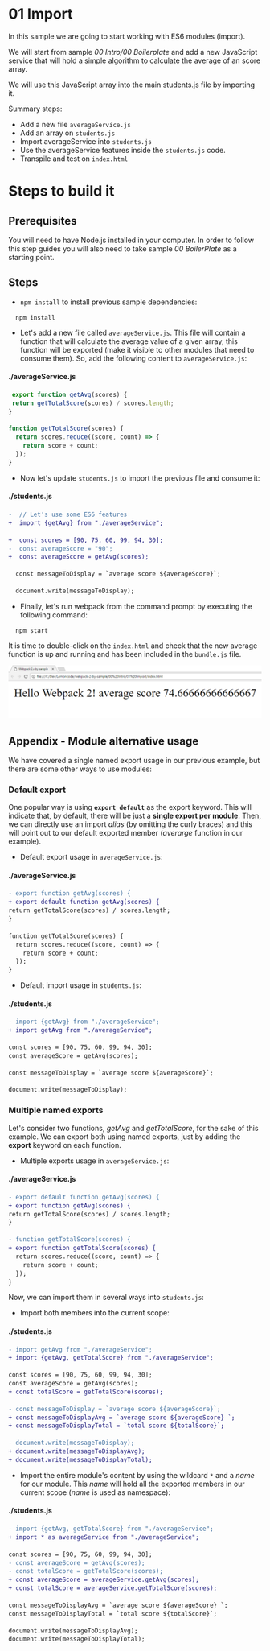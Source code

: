 # 01 Import

In this sample we are going to start working with ES6 modules (import).

We will start from sample _00 Intro/00 Boilerplate_ and add a new JavaScript service that will
hold a simple algorithm to calculate the average of an score array.

We will use this JavaScript array into the main students.js file by importing
it.

Summary steps:
 - Add a new file `averageService.js`
 - Add an array on `students.js`
 - Import averageService into `students.js`
 - Use the averageService features inside the `students.js` code.
 - Transpile and test on `index.html`


# Steps to build it

## Prerequisites

You will need to have Node.js installed in your computer. In order to follow this step guides you will also need to take sample _00 BoilerPlate_ as a starting point.

## Steps

- `npm install` to install previous sample dependencies:

```
  npm install
```

- Let's add a new file called `averageService.js`. This file will contain a function that will calculate the average value of a given array, this function will be exported (make it visible to other modules that need to consume them). So, add the following content to `averageService.js`:

#### ./averageService.js

```javascript
 export function getAvg(scores) {
 return getTotalScore(scores) / scores.length;
}

function getTotalScore(scores) {
  return scores.reduce((score, count) => {
    return score + count;
  });
}
```

- Now let's update `students.js` to import the previous file and consume it:

#### ./students.js

```diff
-  // Let's use some ES6 features
+  import {getAvg} from "./averageService";

+  const scores = [90, 75, 60, 99, 94, 30];
-  const averageScore = "90";
+  const averageScore = getAvg(scores);

  const messageToDisplay = `average score ${averageScore}`;

  document.write(messageToDisplay);
```

- Finally, let's run webpack from the command prompt by executing the following command:

```
  npm start
```

It is time to double-click on the `index.html` and check that the new average function is up and running and has been included in the `bundle.js` file.

![running webpack 3](../../99%20Readme%20Resources/00%20Intro/01%20Import/result.png)

## Appendix - Module alternative usage

We have covered a single named export usage in our previous example, but there are some other ways to use modules:

### Default export

One popular way is using **`export default`** as the export keyword. This will indicate that, by default, there will be just a **single export per module**. Then, we can directly use an import *alias* (by omitting the curly braces) and this will point out to our default exported member (*averarge* function in our example).

- Default export usage in `averageService.js`:

#### ./averageService.js

```diff
- export function getAvg(scores) {
+ export default function getAvg(scores) {
return getTotalScore(scores) / scores.length;
}

function getTotalScore(scores) {
  return scores.reduce((score, count) => {
    return score + count;
  });
}

```

- Default import usage in `students.js`:

#### ./students.js

```diff
- import {getAvg} from "./averageService";
+ import getAvg from "./averageService";

const scores = [90, 75, 60, 99, 94, 30];
const averageScore = getAvg(scores);

const messageToDisplay = `average score ${averageScore}`;

document.write(messageToDisplay);
```

### Multiple named exports

Let's consider two functions, *getAvg* and *getTotalScore*, for the sake of this example. We can export both using named exports, just by adding the **export** keyword on each function.

- Multiple exports usage in `averageService.js`:

#### ./averageService.js

```diff
- export default function getAvg(scores) {
+ export function getAvg(scores) {
return getTotalScore(scores) / scores.length;
}

- function getTotalScore(scores) {
+ export function getTotalScore(scores) {
  return scores.reduce((score, count) => {
    return score + count;
  });
}
```

Now, we can import them in several ways into `students.js`:

- Import both members into the current scope:

#### ./students.js

```diff
- import getAvg from "./averageService";
+ import {getAvg, getTotalScore} from "./averageService";

const scores = [90, 75, 60, 99, 94, 30];
const averageScore = getAvg(scores);
+ const totalScore = getTotalScore(scores);

- const messageToDisplay = `average score ${averageScore}`;
+ const messageToDisplayAvg = `average score ${averageScore} `;
+ const messageToDisplayTotal = `total score ${totalScore}`;

- document.write(messageToDisplay);
+ document.write(messageToDisplayAvg);
+ document.write(messageToDisplayTotal);

```  

- Import the entire module's content by using the wildcard `*` and a *name* for our module. This *name* will hold all the exported members in our current scope (*name* is used as namespace):

#### ./students.js

```diff
- import {getAvg, getTotalScore} from "./averageService";
+ import * as averageService from "./averageService";

const scores = [90, 75, 60, 99, 94, 30];
- const averageScore = getAvg(scores);
- const totalScore = getTotalScore(scores);
+ const averageScore = averageService.getAvg(scores);
+ const totalScore = averageService.getTotalScore(scores);

const messageToDisplayAvg = `average score ${averageScore} `;
const messageToDisplayTotal = `total score ${totalScore}`;

document.write(messageToDisplayAvg);
document.write(messageToDisplayTotal);

```
